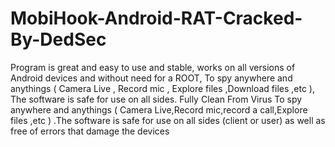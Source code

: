 # MobiHook-Android-RAT-Cracked-By-DedSec

Program is great and easy to use and stable, works on all versions of Android devices and without need for a ROOT, To spy anywhere and anythings ( Camera Live , Record mic , Explore files ,Download files ,etc ), The software is safe for use on all sides. Fully Clean From Virus
To spy anywhere and anythings ( Camera Live,Record mic,record a call,Explore files ,etc ) .The software is safe for use on all sides (client or user) as well as free of errors that damage the devices 
